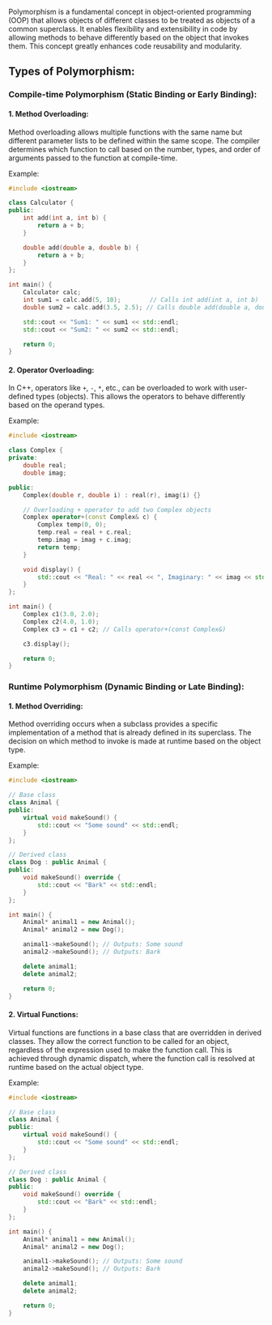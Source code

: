 Polymorphism is a fundamental concept in object-oriented programming (OOP) that allows objects of different classes to be treated as objects of a common superclass. It enables flexibility and extensibility in code by allowing methods to behave differently based on the object that invokes them. This concept greatly enhances code reusability and modularity.

## Types of Polymorphism:

### Compile-time Polymorphism (Static Binding or Early Binding):

#### 1. Method Overloading:

Method overloading allows multiple functions with the same name but different parameter lists to be defined within the same scope. The compiler determines which function to call based on the number, types, and order of arguments passed to the function at compile-time.

Example:

```cpp
#include <iostream>

class Calculator {
public:
    int add(int a, int b) {
        return a + b;
    }

    double add(double a, double b) {
        return a + b;
    }
};

int main() {
    Calculator calc;
    int sum1 = calc.add(5, 10);        // Calls int add(int a, int b)
    double sum2 = calc.add(3.5, 2.5); // Calls double add(double a, double b)

    std::cout << "Sum1: " << sum1 << std::endl;
    std::cout << "Sum2: " << sum2 << std::endl;

    return 0;
}
```

#### 2. Operator Overloading:

In C++, operators like `+`, `-`, `*`, etc., can be overloaded to work with user-defined types (objects). This allows the operators to behave differently based on the operand types.

Example:

```cpp
#include <iostream>

class Complex {
private:
    double real;
    double imag;

public:
    Complex(double r, double i) : real(r), imag(i) {}

    // Overloading + operator to add two Complex objects
    Complex operator+(const Complex& c) {
        Complex temp(0, 0);
        temp.real = real + c.real;
        temp.imag = imag + c.imag;
        return temp;
    }

    void display() {
        std::cout << "Real: " << real << ", Imaginary: " << imag << std::endl;
    }
};

int main() {
    Complex c1(3.0, 2.0);
    Complex c2(4.0, 1.0);
    Complex c3 = c1 + c2; // Calls operator+(const Complex&)

    c3.display();

    return 0;
}
```

### Runtime Polymorphism (Dynamic Binding or Late Binding):

#### 1. Method Overriding:

Method overriding occurs when a subclass provides a specific implementation of a method that is already defined in its superclass. The decision on which method to invoke is made at runtime based on the object type.

Example:

```cpp
#include <iostream>

// Base class
class Animal {
public:
    virtual void makeSound() {
        std::cout << "Some sound" << std::endl;
    }
};

// Derived class
class Dog : public Animal {
public:
    void makeSound() override {
        std::cout << "Bark" << std::endl;
    }
};

int main() {
    Animal* animal1 = new Animal();
    Animal* animal2 = new Dog();

    animal1->makeSound(); // Outputs: Some sound
    animal2->makeSound(); // Outputs: Bark

    delete animal1;
    delete animal2;

    return 0;
}
```

#### 2. Virtual Functions:

Virtual functions are functions in a base class that are overridden in derived classes. They allow the correct function to be called for an object, regardless of the expression used to make the function call. This is achieved through dynamic dispatch, where the function call is resolved at runtime based on the actual object type.

Example:

```cpp
#include <iostream>

// Base class
class Animal {
public:
    virtual void makeSound() {
        std::cout << "Some sound" << std::endl;
    }
};

// Derived class
class Dog : public Animal {
public:
    void makeSound() override {
        std::cout << "Bark" << std::endl;
    }
};

int main() {
    Animal* animal1 = new Animal();
    Animal* animal2 = new Dog();

    animal1->makeSound(); // Outputs: Some sound
    animal2->makeSound(); // Outputs: Bark

    delete animal1;
    delete animal2;

    return 0;
}
```
